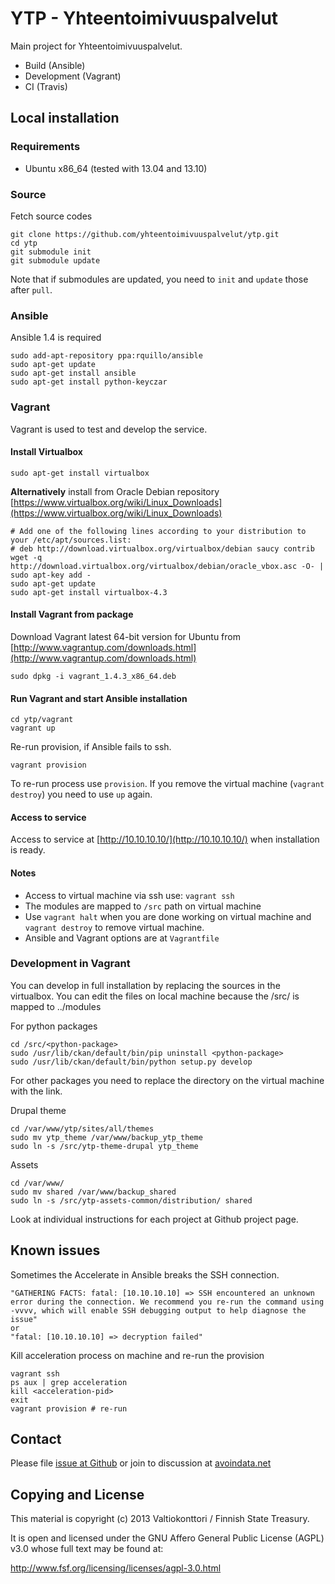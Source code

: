 YTP - Yhteentoimivuuspalvelut
=============================

Main project for Yhteentoimivuuspalvelut.

- Build (Ansible)
- Development (Vagrant)
- CI (Travis)

## Local installation

### Requirements

- Ubuntu x86_64 (tested with 13.04 and 13.10)


### Source

Fetch source codes

    git clone https://github.com/yhteentoimivuuspalvelut/ytp.git
    cd ytp
    git submodule init
    git submodule update 

Note that if submodules are updated, you need to `init` and `update` those after `pull`.


### Ansible

Ansible 1.4 is required

    sudo add-apt-repository ppa:rquillo/ansible
    sudo apt-get update
    sudo apt-get install ansible
    sudo apt-get install python-keyczar


### Vagrant

Vagrant is used to test and develop the service.


#### Install Virtualbox

    sudo apt-get install virtualbox

**Alternatively** install from Oracle Debian repository [https://www.virtualbox.org/wiki/Linux_Downloads](https://www.virtualbox.org/wiki/Linux_Downloads)

    # Add one of the following lines according to your distribution to your /etc/apt/sources.list:
    # deb http://download.virtualbox.org/virtualbox/debian saucy contrib
    wget -q http://download.virtualbox.org/virtualbox/debian/oracle_vbox.asc -O- | sudo apt-key add -
    sudo apt-get update
    sudo apt-get install virtualbox-4.3


#### Install Vagrant from package

Download Vagrant latest 64-bit version for Ubuntu from [http://www.vagrantup.com/downloads.html](http://www.vagrantup.com/downloads.html)

    sudo dpkg -i vagrant_1.4.3_x86_64.deb


#### Run Vagrant and start Ansible installation

    cd ytp/vagrant
    vagrant up

Re-run provision, if Ansible fails to ssh. 

    vagrant provision

To re-run process use `provision`. If you remove the virtual machine (`vagrant destroy`) you need to use `up` again.


#### Access to service

Access to service at [http://10.10.10.10/](http://10.10.10.10/) when installation is ready.


#### Notes

- Access to virtual machine via ssh use: `vagrant ssh`
- The modules are mapped to `/src` path on virtual machine
- Use `vagrant halt` when you are done working on virtual machine and `vagrant destroy` to remove virtual machine.
- Ansible and Vagrant options are at `Vagrantfile`


### Development in Vagrant

You can develop in full installation by replacing the sources in the virtualbox. You can edit the files on local machine because the /src/ is mapped to ../modules

For python packages

    cd /src/<python-package>
    sudo /usr/lib/ckan/default/bin/pip uninstall <python-package>
    sudo /usr/lib/ckan/default/bin/python setup.py develop

For other packages you need to replace the directory on the virtual machine with the link.

Drupal theme

    cd /var/www/ytp/sites/all/themes
    sudo mv ytp_theme /var/www/backup_ytp_theme
    sudo ln -s /src/ytp-theme-drupal ytp_theme

Assets

    cd /var/www/
    sudo mv shared /var/www/backup_shared
    sudo ln -s /src/ytp-assets-common/distribution/ shared

Look at individual instructions for each project at Github project page.


## Known issues

Sometimes the Accelerate in Ansible breaks the SSH connection.  

    "GATHERING FACTS: fatal: [10.10.10.10] => SSH encountered an unknown error during the connection. We recommend you re-run the command using -vvvv, which will enable SSH debugging output to help diagnose the issue"
    or
    "fatal: [10.10.10.10] => decryption failed"

Kill acceleration process on machine and re-run the provision 

    vagrant ssh
    ps aux | grep acceleration
    kill <acceleration-pid>
    exit
    vagrant provision # re-run


## Contact

Please file [issue at Github](https://github.com/yhteentoimivuuspalvelut/ytp/issues) or join to discussion at [avoindata.net](http://avoindata.net/)


## Copying and License

This material is copyright (c) 2013 Valtiokonttori / Finnish State Treasury.

It is open and licensed under the GNU Affero General Public License (AGPL) v3.0
whose full text may be found at:

http://www.fsf.org/licensing/licenses/agpl-3.0.html
